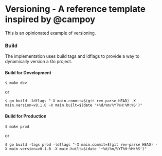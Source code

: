 # Versioning - A reference template inspired by @campoy

This is an opinionated example of versioning. 

### Build

The implementation uses build tags and ldflags to provide a way to dynamically version a Go project. 

#### Build for Development

```
$ make dev
```
or
```
$ go build -ldflags "-X main.commit=$(git rev-parse HEAD) -X main.version=v0.1.0 -X main.built=$(date '+%d/%m/%YT%H:%M:%S')"
```

#### Build for Production

```
$ make prod
```
or
```
$ go build -tags prod -ldflags "-X main.commit=$(git rev-parse HEAD) -X main.version=v0.1.0 -X main.built=$(date '+%d/%m/%YT%H:%M:%S')"
```

